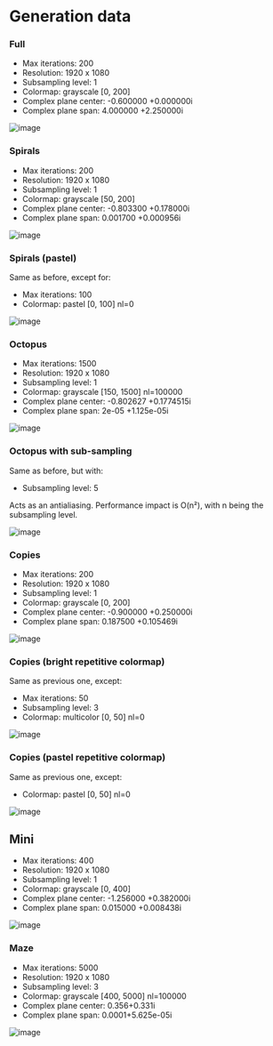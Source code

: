 # Generation data

### Full
- Max iterations: 200
- Resolution: 1920 x 1080
- Subsampling level: 1
- Colormap: grayscale [0, 200]
- Complex plane center: -0.600000 +0.000000i
- Complex plane span:   4.000000 +2.250000i

![image](full.png)

### Spirals
- Max iterations: 200
- Resolution: 1920 x 1080
- Subsampling level: 1
- Colormap: grayscale [50, 200]
- Complex plane center: -0.803300 +0.178000i
- Complex plane span:   0.001700 +0.000956i

![image](spirals.png)

### Spirals (pastel)
Same as before, except for:
- Max iterations: 100
- Colormap: pastel [0, 100] nl=0

![image](spirals_pastel.png)

### Octopus
- Max iterations: 1500
- Resolution: 1920 x 1080
- Subsampling level: 1
- Colormap: grayscale [150, 1500] nl=100000
- Complex plane center: -0.802627 +0.1774515i
- Complex plane span:   2e-05 +1.125e-05i

![image](octopus.png)

### Octopus with sub-sampling
Same as before, but with:
- Subsampling level: 5

Acts as an antialiasing. Performance impact is O(n²), with n being the subsampling level.

![image](octopus_ss.png)

### Copies
- Max iterations: 200
- Resolution: 1920 x 1080
- Subsampling level: 1
- Colormap: grayscale [0, 200]
- Complex plane center: -0.900000 +0.250000i
- Complex plane span:   0.187500 +0.105469i

![image](copies.png)

### Copies (bright repetitive colormap)
Same as previous one, except:
- Max iterations: 50
- Subsampling level: 3
- Colormap: multicolor [0, 50] nl=0

![image](copies_multicolor.png)

### Copies (pastel repetitive colormap)
Same as previous one, except:
- Colormap: pastel [0, 50] nl=0

![image](copies_pastel.png)


## Mini
- Max iterations: 400
- Resolution: 1920 x 1080
- Subsampling level: 1
- Colormap: grayscale [0, 400]
- Complex plane center: -1.256000 +0.382000i
- Complex plane span:   0.015000 +0.008438i

![image](mini.png)

### Maze
- Max iterations: 5000
- Resolution: 1920 x 1080
- Subsampling level: 3
- Colormap: grayscale [400, 5000] nl=100000
- Complex plane center: 0.356+0.331i
- Complex plane span:   0.0001+5.625e-05i

![image](maze.png)
